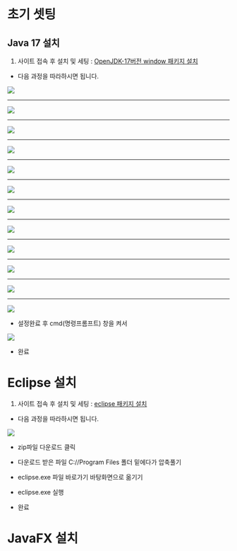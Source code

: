 # 초기 셋팅

## Java 17 설치
1. 사이트 접속 후 설치 및 세팅 : <a href="https://www.oracle.com/kr/java/technologies/downloads/#jdk17-windows">OpenJDK-17버전 window 패키지 설치</a>

- 다음 과정을 따라하시면 됩니다.

<img src="./README_Img/JDK17/1.png">

---

<img src="./README_Img/JDK17/2.png">

---

<img src="./README_Img/JDK17/3.png">

---

<img src="./README_Img/JDK17/4.png">

---

<img src="./README_Img/JDK17/5.png">

---

<img src="./README_Img/JDK17/6.png">

---

<img src="./README_Img/JDK17/7.png">

---

<img src="./README_Img/JDK17/8.png">

---

<img src="./README_Img/JDK17/9.png">

---

<img src="./README_Img/JDK17/10.png">

---

<img src="./README_Img/JDK17/11.png">

---

<img src="./README_Img/JDK17/12.png">

- 설정완료 후 cmd(명령프롬프트) 창을 켜서 

<img src="./README_Img/JDK17/13.png">

- 완료

# Eclipse 설치
1. 사이트 접속 후 설치 및 세팅 : <a href="https://www.eclipse.org/downloads/packages/">eclipse 패키지 설치</a>

- 다음 과정을 따라하시면 됩니다.

<img src="./README_Img/Eclipse/1.png">

- zip파일 다운로드 클릭

- 다운로드 받은 파일 C://Program Files 폴더 밑에다가 압축풀기

- eclipse.exe 파일 바로가기 바탕화면으로 옮기기

- eclipse.exe 실행

- 완료

# JavaFX 설치

